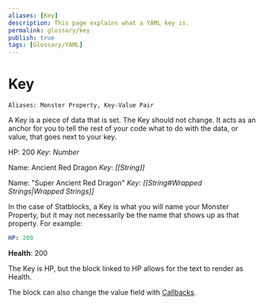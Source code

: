 ```yaml
---
aliases: [Key]
description: This page explains what a YAML key is.
permalink: glossary/key
publish: true
tags: [Glossary/YAML]
---
```


# Key

`Aliases: Monster Property, Key-Value Pair`

A Key is a piece of data that is set. The Key should not change. It acts as an anchor for you to tell the rest of your code what to do with the data, or value, that goes next to your key.

HP: 200
*Key*: *Number*

Name: Ancient Red Dragon
*Key*: *[[String]]*

Name: "Super Ancient Red Dragon"
*Key*: *[[String#Wrapped Strings|Wrapped Strings]]*

In the case of Statblocks, a Key is what you will name your Monster Property, but it may not necessarily be the name that shows up as that property. For example:

```yaml
HP: 200
```

**Health**: 200

The Key is HP, but the block linked to HP allows for the text to render as Health.

The block can also change the value field with [Callbacks](Fantasy%20Statblocks/Advanced%20Topics/Common%20Callbacks.md).